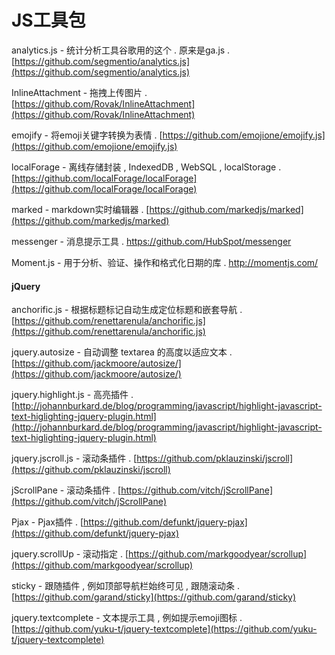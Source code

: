 # JS工具包

analytics.js - 统计分析工具谷歌用的这个 . 原来是ga.js . [https://github.com/segmentio/analytics.js](https://github.com/segmentio/analytics.js)

InlineAttachment - 拖拽上传图片 . [https://github.com/Rovak/InlineAttachment](https://github.com/Rovak/InlineAttachment)

emojify - 将emoji关键字转换为表情 . [https://github.com/emojione/emojify.js](https://github.com/emojione/emojify.js)

localForage - 离线存储封装 , IndexedDB , WebSQL , localStorage . [https://github.com/localForage/localForage](https://github.com/localForage/localForage)

marked - markdown实时编辑器 . [https://github.com/markedjs/marked](https://github.com/markedjs/marked)

messenger - 消息提示工具 . https://github.com/HubSpot/messenger

Moment.js - 用于分析、验证、操作和格式化日期的库 . http://momentjs.com/

#### jQuery

anchorific.js - 根据标题标记自动生成定位标题和嵌套导航 . [https://github.com/renettarenula/anchorific.js](https://github.com/renettarenula/anchorific.js)

jquery.autosize - 自动调整 textarea 的高度以适应文本 . [https://github.com/jackmoore/autosize/](https://github.com/jackmoore/autosize/)

jquery.highlight.js - 高亮插件 . [http://johannburkard.de/blog/programming/javascript/highlight-javascript-text-higlighting-jquery-plugin.html](http://johannburkard.de/blog/programming/javascript/highlight-javascript-text-higlighting-jquery-plugin.html)

jquery.jscroll.js - 滚动条插件 . [https://github.com/pklauzinski/jscroll](https://github.com/pklauzinski/jscroll)

jScrollPane - 滚动条插件 . [https://github.com/vitch/jScrollPane](https://github.com/vitch/jScrollPane)

Pjax - Pjax插件 . [https://github.com/defunkt/jquery-pjax](https://github.com/defunkt/jquery-pjax)

jquery.scrollUp - 滚动指定 . [https://github.com/markgoodyear/scrollup](https://github.com/markgoodyear/scrollup)

sticky - 跟随插件 , 例如顶部导航栏始终可见 , 跟随滚动条 . [https://github.com/garand/sticky](https://github.com/garand/sticky)

jquery.textcomplete - 文本提示工具 , 例如提示emoji图标 . [https://github.com/yuku-t/jquery-textcomplete](https://github.com/yuku-t/jquery-textcomplete)

